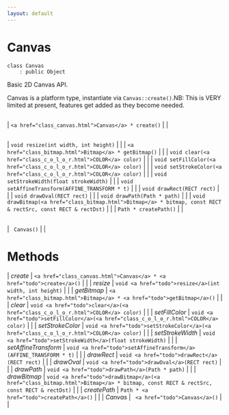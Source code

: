 ```yaml
---
layout: default
---
```


# Canvas

```
class Canvas
    : public Object
```


Basic 2D Canvas API.     

Canvas is a platform type, instantiate via `Canvas::create()`.NB: This is VERY limited at present, features get added as they become needed.     
## 

| `<a href="class_canvas.html">Canvas</a> * create()` |  |


## 

| `void resize(int width, int height)` |  |
| `<a href="class_bitmap.html">Bitmap</a> * getBitmap()` |  |
| `void clear(<a href="class_c_o_l_o_r.html">COLOR</a> color)` |  |
| `void setFillColor(<a href="class_c_o_l_o_r.html">COLOR</a> color)` |  |
| `void setStrokeColor(<a href="class_c_o_l_o_r.html">COLOR</a> color)` |  |
| `void setStrokeWidth(float strokeWidth)` |  |
| `void setAffineTransform(AFFINE_TRANSFORM * t)` |  |
| `void drawRect(RECT rect)` |  |
| `void drawOval(RECT rect)` |  |
| `void drawPath(Path * path)` |  |
| `void drawBitmap(<a href="class_bitmap.html">Bitmap</a> * bitmap, const RECT & rectSrc, const RECT & rectDst)` |  |
| `Path * createPath()` |  |


## 

| ` Canvas()` |  |


# Methods

| *create* |  `<a href="class_canvas.html">Canvas</a> * <a href="todo">create</a>()` |  |
| *resize* |  `void <a href="todo">resize</a>(int width, int height)` |  |
| *getBitmap* |  `<a href="class_bitmap.html">Bitmap</a> * <a href="todo">getBitmap</a>()` |  |
| *clear* |  `void <a href="todo">clear</a>(<a href="class_c_o_l_o_r.html">COLOR</a> color)` |  |
| *setFillColor* |  `void <a href="todo">setFillColor</a>(<a href="class_c_o_l_o_r.html">COLOR</a> color)` |  |
| *setStrokeColor* |  `void <a href="todo">setStrokeColor</a>(<a href="class_c_o_l_o_r.html">COLOR</a> color)` |  |
| *setStrokeWidth* |  `void <a href="todo">setStrokeWidth</a>(float strokeWidth)` |  |
| *setAffineTransform* |  `void <a href="todo">setAffineTransform</a>(AFFINE_TRANSFORM * t)` |  |
| *drawRect* |  `void <a href="todo">drawRect</a>(RECT rect)` |  |
| *drawOval* |  `void <a href="todo">drawOval</a>(RECT rect)` |  |
| *drawPath* |  `void <a href="todo">drawPath</a>(Path * path)` |  |
| *drawBitmap* |  `void <a href="todo">drawBitmap</a>(<a href="class_bitmap.html">Bitmap</a> * bitmap, const RECT & rectSrc, const RECT & rectDst)` |  |
| *createPath* |  `Path * <a href="todo">createPath</a>()` |  |
| *Canvas* |  ` <a href="todo">Canvas</a>()` |  |
